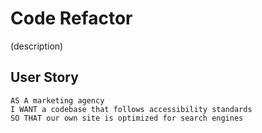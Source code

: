 # Code Refactor

(description)

## User Story

```
AS A marketing agency
I WANT a codebase that follows accessibility standards
SO THAT our own site is optimized for search engines
```
